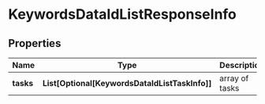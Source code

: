 # KeywordsDataIdListResponseInfo


## Properties

| Name | Type | Description | Notes |
|------------ | ------------- | ------------- | -------------|
**tasks** | **List[Optional[KeywordsDataIdListTaskInfo]]** | array of tasks |[optional]|